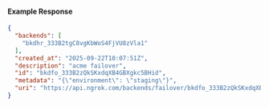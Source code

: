 <!-- Code generated for API Clients. DO NOT EDIT. -->

#### Example Response

```json
{
  "backends": [
    "bkdhr_333B2tgC8vgKbWoS4FjVU8zVla1"
  ],
  "created_at": "2025-09-22T10:07:51Z",
  "description": "acme failover",
  "id": "bkdfo_333B2zQkSKxdqXB4GBXgkc5BHid",
  "metadata": "{\"environment\": \"staging\"}",
  "uri": "https://api.ngrok.com/backends/failover/bkdfo_333B2zQkSKxdqXB4GBXgkc5BHid"
}
```
